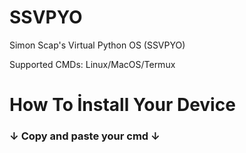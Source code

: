 # SSVPYO
Simon Scap's Virtual Python OS (SSVPYO)

Supported CMDs: Linux/MacOS/Termux

# How To İnstall Your Device
<h3>↓ Copy and paste your cmd ↓</h3>
